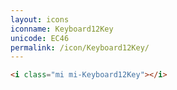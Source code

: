 ```yaml
---
layout: icons
iconname: Keyboard12Key
unicode: EC46
permalink: /icon/Keyboard12Key/
---
```


``` html
<i class="mi mi-Keyboard12Key"></i>
```
